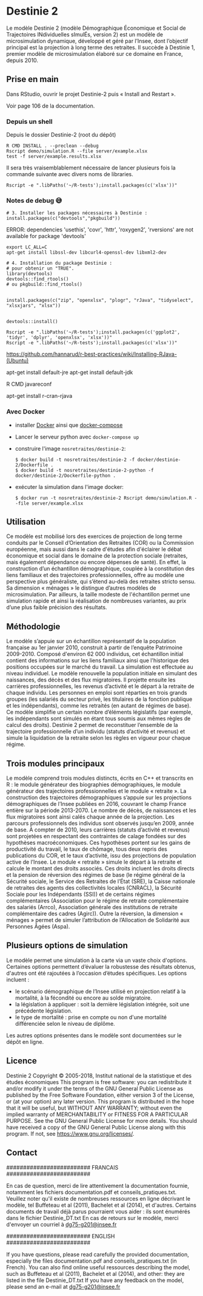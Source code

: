 # Destinie 2

Le modèle Destinie 2 (modèle Démographique Économique et Social de Trajectoires INdividuelles sImulÉs, version 2) est un modèle de microsimulation dynamique, développé et géré par l’Insee, dont l’objectif principal est la projection à long terme des retraites. Il succède à Destinie 1, premier modèle de microsimulation élaboré sur ce domaine en France, depuis 2010.


## Prise en main


Dans RStudio, ouvrir le projet Destinie-2 puis « Install and Restart ».


Voir page 106 de la documentation.

### Depuis un shell

Depuis le dossier Destinie-2 (root du dépôt)

```
R CMD INSTALL . --preclean --debug
Rscript demo/simulation.R --file server/example.xlsx
test -f server/example.results.xlsx
```


Il sera très vraisemblablement nécessaire de lancer plusieurs fois la commande suivante avec divers noms de libraries.

```
Rscript -e ".libPaths('~/R-tests');install.packages(c('xlsx'))"
```

### Notes de debug 😅


```
# 3. Installer les packages nécessaires à Destinie :
install.packages(c("devtools","pkgbuild"))
```

ERROR: dependencies 'usethis', 'covr', 'httr', 'roxygen2', 'rversions' are not available for package 'devtools'


```
export LC_ALL=C
apt-get install libssl-dev libcurl4-openssl-dev libxml2-dev
```

```
# 4. Installation du package Destinie :
# pour obtenir un "TRUE".
library(devtools)
devtools::find_rtools()
# ou pkgbuild::find_rtools()


install.packages(c("zip", "openxlsx", "plogr", "rJava", "tidyselect", "xlsxjars", "xlsx"))


devtools::install()
```

```
Rscript -e ".libPaths('~/R-tests');install.packages(c('ggplot2', 'tidyr', 'dplyr', 'openxlsx', 'xlsx'))"
Rscript -e ".libPaths('~/R-tests');install.packages(c('xlsx'))"
```


https://github.com/hannarud/r-best-practices/wiki/Installing-RJava-(Ubuntu)

apt-get install default-jre
apt-get install default-jdk

R CMD javareconf

apt-get install r-cran-rjava

### Avec Docker

* installer [Docker](https://www.docker.com/) ainsi que [docker-compose](https://docs.docker.com/compose/install/)

* Lancer le serveur python avec `docker-compose up`

* construire l'image `nosretraites/destinie-2`:

  ```
  $ docker build -t nosretraites/destinie-2 -f docker/destinie-2/Dockerfile .
  $ docker build -t nosretraites/destinie-2-python -f docker/destinie-2/Dockerfile-python .
  ```
* exécuter la simulation dans l'image docker:

  ```
  $ docker run -t nosretraites/destinie-2 Rscript demo/simulation.R --file server/example.xlsx
  ```

## Utilisation

Ce modèle est mobilisé lors des exercices de projection de long terme conduits par le Conseil d’Orientation des Retraites (COR) ou la Commission européenne, mais aussi dans le cadre d'études afin d'éclairer le débat économique et social dans le domaine de la protection sociale (retraites, mais également dépendance ou encore dépenses de santé). En effet, la construction d’un échantillon démographique, couplée à la constitution des liens familiaux et des trajectoires professionnelles, offre au modèle une perspective plus généraliste, qui s’étend au-delà des retraites stricto sensu. Sa dimension « ménages » le distingue d’autres modèles de microsimulation. Par ailleurs, la taille modeste de l'échantillon permet une simulation rapide et ainsi la réalisation de nombreuses variantes, au prix d’une plus faible précision des résultats.



## Méthodologie

Le modèle s’appuie sur un échantillon représentatif de la population française au 1er janvier 2010, construit à partir de l’enquête Patrimoine 2009-2010. Composé d'environ 62 000 individus, cet échantillon initial contient des informations sur les liens familiaux ainsi que l'historique des positions occupées sur le marché du travail.
La simulation est effectuée au niveau individuel. Le modèle renouvelle la population initiale en simulant des naissances, des décès et des flux migratoires. Il projette ensuite les carrières professionnelles, les revenus d’activité et le départ à la retraite de chaque individu.
Les personnes en emploi sont réparties en trois grands groupes (les salariés du secteur privé, les titulaires de la fonction publique et les indépendants), comme les retraités (en autant de régimes de base). Ce modèle simplifie un certain nombre d’éléments législatifs (par exemple, les indépendants sont simulés en étant tous soumis aux mêmes règles de calcul des droits). Destinie 2 permet de reconstituer l’ensemble de la trajectoire professionnelle d’un individu (statuts d’activité et revenus) et simule la liquidation de la retraite selon les règles en vigueur pour chaque régime.

## Trois modules principaux

Le modèle comprend trois modules distincts, écrits en C++ et transcrits en R : le module générateur des biographies démographiques, le module générateur des trajectoires professionnelles et le module «  retraite ».
La construction des trajectoires démographiques s’appuie sur les projections démographiques de l’Insee publiées en 2016, couvrant le champ France entière sur la période 2013-2070. Le nombre de décès, de naissances et les flux migratoires sont ainsi calés chaque année de la projection.
Les parcours professionnels des individus sont observés jusqu’en 2009, année de base. À compter de 2010, leurs carrières (statuts d’activité et revenus) sont projetées en respectant des contraintes de calage fondées sur des hypothèses macroéconomiques. Ces hypothèses portent sur les gains de productivité du travail, le taux de chômage, tous deux repris des publications du COR, et le taux d’activité, issu des projections de population active de l’Insee.
Le module « retraite » simule le départ à la retraite et calcule le montant des droits associés. Ces droits incluent les droits directs et la pension de réversion des régimes de base (le régime général de la Sécurité sociale, le Service des Retraites de l’État (SRE), la Caisse nationale de retraites des agents des collectivités locales (CNRACL), la Sécurité Sociale pour les Indépendants (SSI)) et de certains régimes complémentaires (Association pour le régime de retraite complémentaire des salariés (Arrco), Association générale des institutions de retraite complémentaire des cadres (Agirc)). Outre la réversion, la dimension « ménages » permet de simuler l’attribution de l’Allocation de Solidarité aux Personnes Âgées (Aspa).

## Plusieurs options de simulation

Le modèle permet une simulation à la carte via un vaste choix d'options. Certaines options permettent d’évaluer la robustesse des résultats obtenus, d'autres ont été rajoutées à l’occasion d’études spécifiques. Les options incluent :
- le scénario démographique de l’Insee utilisé en projection relatif à la mortalité, à la fécondité ou encore au solde migratoire.
- la législation à appliquer : soit la dernière législation intégrée, soit une précédente législation.
- le type de mortalité : prise en compte ou non d'une mortalité différenciée selon le niveau de diplôme.

Les autres options présentes dans le modèle sont documentées sur le dépôt en ligne.

## Licence
Destinie 2
Copyright © 2005-2018, Institut national de la statistique et des études économiques
This program is free software: you can redistribute it and/or modify
it under the terms of the GNU General Public License as published by
the Free Software Foundation, either version 3 of the License, or
(at your option) any later version.
This program is distributed in the hope that it will be useful,
but WITHOUT ANY WARRANTY; without even the implied warranty of
MERCHANTABILITY or FITNESS FOR A PARTICULAR PURPOSE.  See the
GNU General Public License for more details.
You should have received a copy of the GNU General Public License
along with this program.  If not, see <https://www.gnu.org/licenses/>.

## Contact
#########################	FRANCAIS	#########################

En cas de question, merci de lire attentivement la documentation fournie,
notamment les fichiers documentation.pdf et conseils_pratiques.txt.
Veuillez noter qu'il existe de nombreuses ressources en ligne décrivant le
modèle, tel Buffeteau et al (2011), Bachelet et al (2014), et d'autres.
Certains documents de travail déjà parus pourraient vous aider : ils sont
énumérés dans le fichier Destinie_DT.txt
En cas de retours sur le modèle, merci d'envoyer un courriel à
dg75-g201@insee.fr

#########################	ENGLISH		#########################

If you have questions, please read carefully the provided documentation,
especially the files documentation.pdf and conseils_pratiques.txt (in French).
You can also find online useful ressources describing the model,
such as Buffeteau et al (2011), Bachelet et al (2014), and other:
they are listed in the file Destinie_DT.txt
If you have any feedback on the model, please send an e-mail at
dg75-g201@insee.fr
